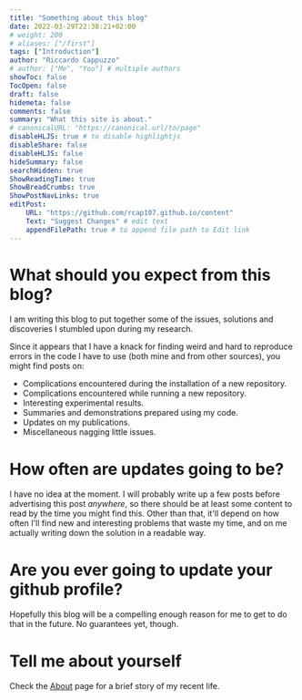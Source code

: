 ```yaml
---
title: "Something about this blog"
date: 2022-03-29T22:38:21+02:00
# weight: 200
# aliases: ["/first"]
tags: ["Introduction"]
author: "Riccardo Cappuzzo"
# author: ["Me", "You"] # multiple authors
showToc: false
TocOpen: false
draft: false
hidemeta: false
comments: false
summary: "What this site is about." 
# canonicalURL: "https://canonical.url/to/page"
disableHLJS: true # to disable highlightjs
disableShare: false
disableHLJS: false
hideSummary: false
searchHidden: true
ShowReadingTime: true
ShowBreadCrumbs: true
ShowPostNavLinks: true
editPost:
    URL: "https://github.com/rcap107.github.io/content"
    Text: "Suggest Changes" # edit text
    appendFilePath: true # to append file path to Edit link
---
```



# What should you expect from this blog?
I am writing this blog to put together
some of the issues, solutions and discoveries I stumbled upon during my research.

Since it appears that I have a knack for finding weird and hard to reproduce
errors in the code I have to use (both mine and from other sources), you might
find posts on:
* Complications encountered during the installation of a new repository.
* Complications encountered while running a new repository.
* Interesting experimental results.
* Summaries and demonstrations prepared using my code.
* Updates on my publications.
* Miscellaneous nagging little issues.

# How often are updates going to be?
I have no idea at the moment. I will probably write up a few posts before
advertising this post *anywhere*, so there should be at least some content to
read by the time you might find this. Other than that, it'll depend on how often
I'll find new and interesting problems that waste my time, and on me actually
writing down the solution in a readable way.

# Are you ever going to update your github profile?
Hopefully this blog will be a compelling enough reason for me to get to do that
in the future. No guarantees yet, though.

# Tell me about yourself
Check the [About](/posts/about-me) page for a brief story of my recent life.

